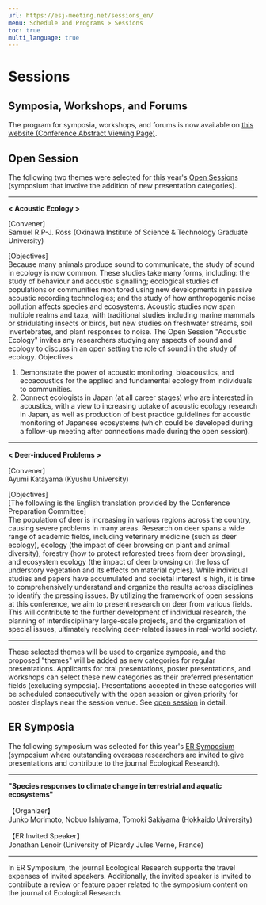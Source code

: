 ```yaml
---
url: https://esj-meeting.net/sessions_en/
menu: Schedule and Programs > Sessions
toc: true
multi_language: true
---
```


# Sessions

## Symposia, Workshops, and Forums

The program for symposia, workshops, and forums is now available on [this website (Conference Abstract Viewing Page)](https://esj.ne.jp/meeting/abst/index.html).

## Open Session
The following two themes were selected for this year's [Open Sessions](opensession_en) (symposium that involve the addition of new presentation categories).

---

**< Acoustic Ecology >** 

[Convener]<br/>
Samuel R.P-J. Ross (Okinawa Institute of Science & Technology Graduate University)

[Objectives]<br/>
Because many animals produce sound to communicate, the study of sound in ecology is now common. These studies take many forms, including: the study of behaviour and acoustic signalling; ecological studies of populations or communities monitored using new developments in passive acoustic recording technologies; and the study of how anthropogenic noise pollution affects species and ecosystems. Acoustic studies now span multiple realms and taxa, with traditional studies including marine mammals or stridulating insects or birds, but new studies on freshwater streams, soil invertebrates, and plant responses to noise. The Open Session "Acoustic Ecology" invites any researchers studying any aspects of sound and ecology to discuss in an open setting the role of sound in the study of ecology.
Objectives
1. Demonstrate the power of acoustic monitoring, bioacoustics, and ecoacoustics for the applied and fundamental ecology from individuals to communities.
2. Connect ecologists in Japan (at all career stages) who are interested in acoustics, with a view to increasing uptake of acoustic ecology research in Japan, as well as production of best practice guidelines for acoustic monitoring of Japanese ecosystems (which could be developed during a follow-up meeting after connections made during the open session).

---

**< Deer-induced Problems >**　

[Convener]<br/>
Ayumi Katayama (Kyushu University)

[Objectives]<br/>
[The following is the English translation provided by the Conference Preparation Committee]<br/>
The population of deer is increasing in various regions across the country, causing severe problems in many areas. Research on deer spans a wide range of academic fields, including veterinary medicine (such as deer ecology), ecology (the impact of deer browsing on plant and animal diversity), forestry (how to protect reforested trees from deer browsing), and ecosystem ecology (the impact of deer browsing on the loss of understory vegetation and its effects on material cycles). While individual studies and papers have accumulated and societal interest is high, it is time to comprehensively understand and organize the results across disciplines to identify the pressing issues. By utilizing the framework of open sessions at this conference, we aim to present research on deer from various fields. This will contribute to the further development of individual research, the planning of interdisciplinary large-scale projects, and the organization of special issues, ultimately resolving deer-related issues in real-world society.

---

These selected themes will be used to organize symposia, and the proposed "themes" will be added as new categories for regular presentations. Applicants for oral presentations, poster presentations, and workshops can select these new categories as their preferred presentation fields (excluding symposia). Presentations accepted in these categories will be scheduled consecutively with the open session or given priority for poster displays near the session venue. See [open session](opensession_en) in detail.

## ER Symposia
The following symposium was selected for this year's [ER Symposium](ersympo_en) (symposium where outstanding overseas researchers are invited to give presentations and contribute to the journal Ecological Research).

---

**"Species responses to climate change in terrestrial and aquatic ecosystems"**

【Organizer】<br/>
Junko Morimoto, Nobuo Ishiyama, Tomoki Sakiyama (Hokkaido University)

【ER Invited Speaker】<br/>
Jonathan Lenoir (University of Picardy Jules Verne, France)

---

In ER Symposium, the journal Ecological Research supports the travel expenses of invited speakers. Additionally, the invited speaker is invited to contribute a review or feature paper related to the symposium content on the journal of Ecological Research.
